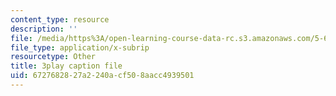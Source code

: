 ```yaml
---
content_type: resource
description: ''
file: /media/https%3A/open-learning-course-data-rc.s3.amazonaws.com/5-61-physical-chemistry-fall-2017/6727682827a2240acf508aacc4939501_BOryXuUMjI0.srt
file_type: application/x-subrip
resourcetype: Other
title: 3play caption file
uid: 67276828-27a2-240a-cf50-8aacc4939501
---
```

